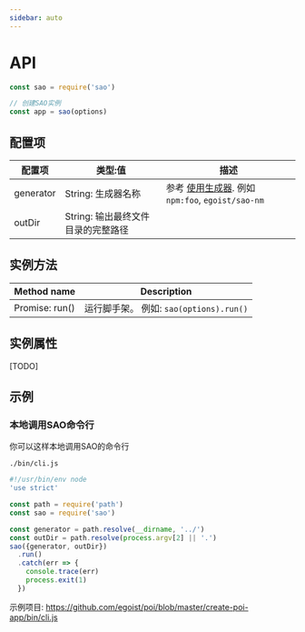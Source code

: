 ```yaml
---
sidebar: auto
---
```


# API

```js
const sao = require('sao')

// 创建SAO实例
const app = sao(options)
```

## 配置项

| 配置项 | 类型:值 | 描述 |
| ---------- | ------------ | ----------- |
| generator | String: 生成器名称 | 参考 [使用生成器](guide/getting-started.html#使用生成器). 例如 `npm:foo`, `egoist/sao-nm`|
| outDir | String: 输出最终文件目录的完整路径 ||


## 实例方法

| Method name | Description |
| ---------- | ------------ |
| Promise: run() | 运行脚手架。 例如: `sao(options).run()`|


## 实例属性

[TODO]

## 示例

### 本地调用SAO命令行

你可以这样本地调用SAO的命令行

`./bin/cli.js`

```js
#!/usr/bin/env node
'use strict'

const path = require('path')
const sao = require('sao')

const generator = path.resolve(__dirname, '../')
const outDir = path.resolve(process.argv[2] || '.')
sao({generator, outDir})
  .run()
  .catch(err => {
    console.trace(err)
    process.exit(1)
  })
```

示例项目: https://github.com/egoist/poi/blob/master/create-poi-app/bin/cli.js
